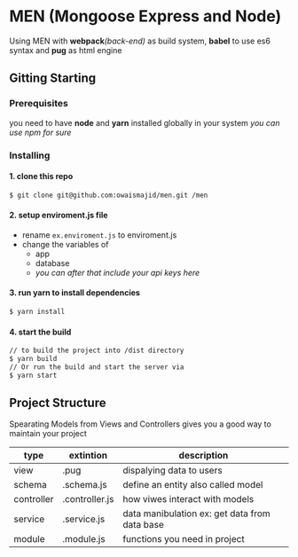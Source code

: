 # MEN (Mongoose Express and Node)
Using MEN with **webpack**_(back-end)_ as build system, **babel** to use es6 syntax and **pug** as html engine

## Gitting Starting
### Prerequisites
you need to have **node** and **yarn** installed globally in your system
_you can use npm for sure_
### Installing
#### 1. clone this repo 
```bash 
$ git clone git@github.com:owaismajid/men.git /men
```
#### 2. setup enviroment.js file
* rename `ex.enviroment.js` to enviroment.js
* change the variables of
    * app
    * database
    * _you can after that include your api keys here_
#### 3. run yarn to install dependencies
```bash
$ yarn install
```
#### 4. start the build
```bash
// to build the project into /dist directory
$ yarn build 
// Or run the build and start the server via
$ yarn start
```
## Project Structure
Spearating Models from Views and Controllers gives you a good way to maintain your project

type      |extintion       | description
---       |  ---           | ---
view      | .pug           | dispalying data to users
schema    | .schema.js     | define an entity also called model
controller| .controller.js | how viwes interact with models
service   | .service.js    | data manibulation ex: get data from data base 
module    | .module.js     | functions you need in project
